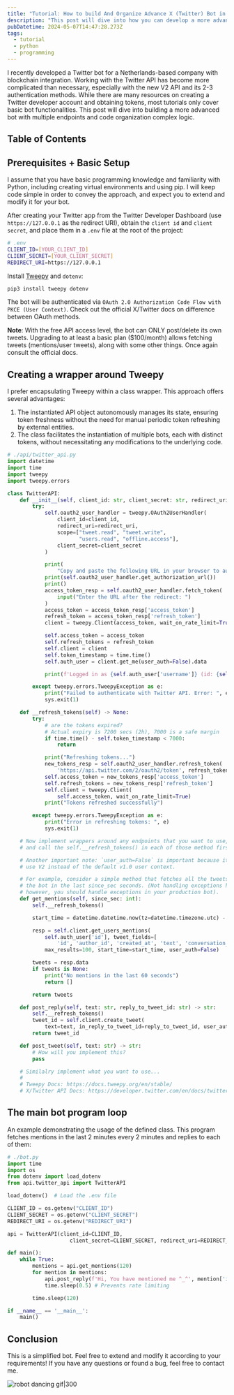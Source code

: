 ```yaml
---
title: "Tutorial: How to build And Organize Advance X (Twitter) Bot in Python"
description: "This post will dive into how you can develop a more advanced bot with multiple endpoints and code organization complex logic."
pubDatetime: 2024-05-07T14:47:28.273Z
tags:
  - tutorial
  - python
  - programming
---
```


I recently developed a Twitter bot for a Netherlands-based company with blockchain integration. Working with the Twitter API has become more complicated than necessary, especially with the new V2 API and its 2-3 authentication methods. While there are many resources on creating a Twitter developer account and obtaining tokens, most tutorials only cover basic bot functionalities. This post will dive into building a more advanced bot with multiple endpoints and code organization complex logic.

## Table of Contents

## Prerequisites + Basic Setup

I assume that you have basic programming knowledge and familiarity with Python, including creating virtual environments and using pip. I will keep code simple in order to convey the approach, and expect you to extend and modify it for your bot.

After creating your Twitter app from the Twitter Developer Dashboard (use `https://127.0.0.1` as the redirect URI), obtain the `client id` and `client secret`, and place them in a `.env` file at the root of the project:

```bash
# .env
CLIENT_ID=[YOUR_CLIENT_ID]
CLIENT_SECRET=[YOUR_CLIENT_SECRET]
REDIRECT_URI=https://127.0.0.1
```

Install [Tweepy](https://www.tweepy.org/) and `dotenv`:

```bash
pip3 install tweepy dotenv
```

The bot will be authenticated via `OAuth 2.0 Authorization Code Flow with PKCE (User Context)`. Check out the official X/Twitter docs on difference between OAuth methods.

**Note**: With the free API access level, the bot can ONLY post/delete its own tweets. Upgrading to at least a basic plan ($100/month) allows fetching tweets (mentions/user tweets), along with some other things. Once again consult the official docs.

## Creating a wrapper around Tweepy

I prefer encapsulating Tweepy within a class wrapper. This approach offers several advantages:

1. The instantiated API object autonomously manages its state, ensuring token freshness without the need for manual periodic token refreshing by external entities.
2. The class facilitates the instantiation of multiple bots, each with distinct tokens, without necessitating any modifications to the underlying code.

```python
# ./api/twitter_api.py
import datetime
import time
import tweepy
import tweepy.errors

class TwitterAPI:
    def __init__(self, client_id: str, client_secret: str, redirect_uri: str) -> None:
        try:
            self.oauth2_user_handler = tweepy.OAuth2UserHandler(
                client_id=client_id,
                redirect_uri=redirect_uri,
                scope=["tweet.read", "tweet.write",
                       "users.read", "offline.access"],
                client_secret=client_secret
            )

            print(
                "Copy and paste the following URL in your browser to authenticate with Twitter API:\n")
            print(self.oauth2_user_handler.get_authorization_url())
            print()
            access_token_resp = self.oauth2_user_handler.fetch_token(
                input("Enter the URL after the redirect: ")
            )
            access_token = access_token_resp['access_token']
            refresh_token = access_token_resp['refresh_token']
            client = tweepy.Client(access_token, wait_on_rate_limit=True)

            self.access_token = access_token
            self.refresh_tokens = refresh_token
            self.client = client
            self.token_timestamp = time.time()
            self.auth_user = client.get_me(user_auth=False).data

            print(f'Logged in as {self.auth_user['username']} (id: {self.auth_user['id']})')

        except tweepy.errors.TweepyException as e:
            print("Failed to authenticate with Twitter API. Error: ", e)
            sys.exit(1)

    def __refresh_tokens(self) -> None:
        try:
            # are the tokens expired?
            # Actual expiry is 7200 secs (2h), 7000 is a safe margin
            if time.time() - self.token_timestamp < 7000:
                return

            print("Refreshing tokens...")
            new_tokens_resp = self.oauth2_user_handler.refresh_token(
                'https://api.twitter.com/2/oauth2/token', refresh_token=self.refresh_tokens)
            self.access_token = new_tokens_resp['access_token']
            self.refresh_tokens = new_tokens_resp['refresh_token']
            self.client = tweepy.Client(
                self.access_token, wait_on_rate_limit=True)
            print("Tokens refreshed successfully")

        except tweepy.errors.TweepyException as e:
            print("Error in refreshing tokens: ", e)
            sys.exit(1)

    # Now implement wrappers around any endpoints that you want to use,
    # and call the self.__refresh_tokens() in each of those method first.

    # Another important note: `user_auth=False` is important because it tells the tweepy to
    # use V2 instead of the default v1.0 user context.

    # For example, consider a simple method that fetches all the tweets that mentioned
    # the bot in the last since_sec seconds. (Not handling exceptions here to keep the code simple
    # however, you should handle exceptions in your production bot).
    def get_mentions(self, since_sec: int):
        self.__refresh_tokens()

        start_time = datetime.datetime.now(tz=datetime.timezone.utc) - datetime.timedelta(seconds=since_sec)

        resp = self.client.get_users_mentions(
            self.auth_user['id'], tweet_fields=[
                'id', 'author_id', 'created_at', 'text', 'conversation_id', 'in_reply_to_user_id'],
            max_results=100, start_time=start_time, user_auth=False)

        tweets = resp.data
        if tweets is None:
            print("No mentions in the last 60 seconds")
            return []

        return tweets

    def post_reply(self, text: str, reply_to_tweet_id: str) -> str:
        self.__refresh_tokens()
        tweet_id = self.client.create_tweet(
            text=text, in_reply_to_tweet_id=reply_to_tweet_id, user_auth=False)
        return tweet_id

    def post_tweet(self, text: str) -> str:
        # How will you implement this?
        pass

    # Similalry implement what you want to use...
    #
    # Tweepy Docs: https://docs.tweepy.org/en/stable/
    # X/Twitter API Docs: https://developer.twitter.com/en/docs/twitter-api
```

## The main bot program loop

An example demonstrating the usage of the defined class. This program fetches mentions in the last 2 minutes every 2 minutes and replies to each of them:

```python
# ./bot.py
import time
import os
from dotenv import load_dotenv
from api.twitter_api import TwitterAPI

load_dotenv()  # Load the .env file

CLIENT_ID = os.getenv("CLIENT_ID")
CLIENT_SECRET = os.getenv("CLIENT_SECRET")
REDIRECT_URI = os.getenv("REDIRECT_URI")

api = TwitterAPI(client_id=CLIENT_ID,
                    client_secret=CLIENT_SECRET, redirect_uri=REDIRECT_URI)

def main():
    while True:
        mentions = api.get_mentions(120)
        for mention in mentions:
            api.post_reply(f'Hi, You have mentioned me ^_^', mention['id'])
            time.sleep(0.5) # Prevents rate limiting

        time.sleep(120)

if __name__ == '__main__':
    main()
```

## Conclusion

This is a simplified bot. Feel free to extend and modify it according to your requirements! If you have any questions or found a bug, feel free to contact me.

![robot dancing gif|300](https://media1.tenor.com/m/qXz3eNHXGpwAAAAC/generous-robots-space-robots.gif)
